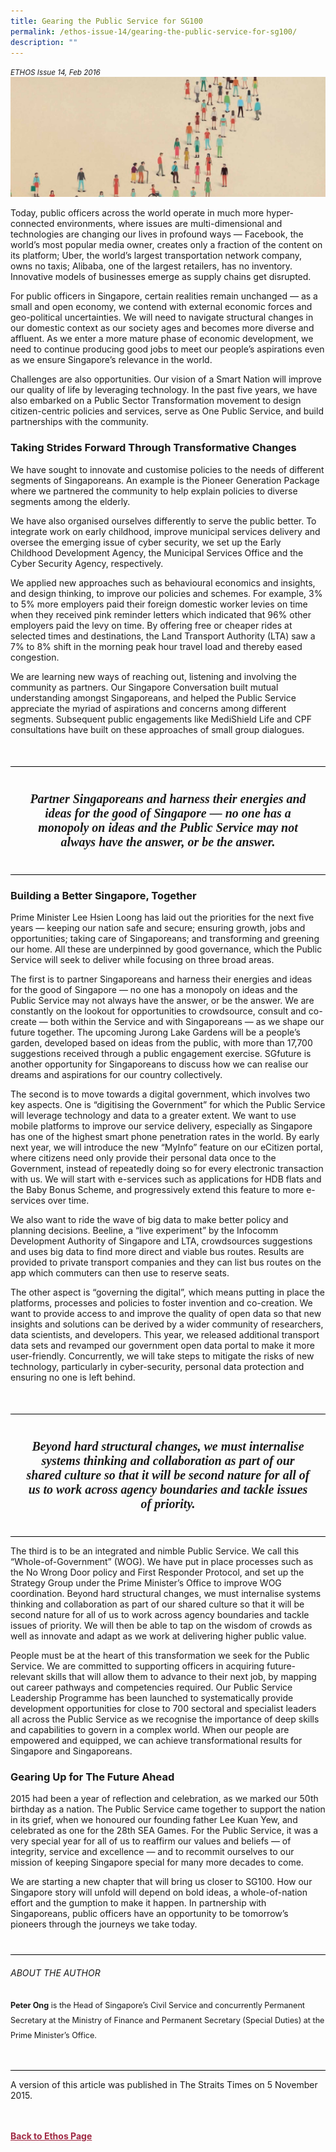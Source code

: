 ```yaml
---
title: Gearing the Public Service for SG100
permalink: /ethos-issue-14/gearing-the-public-service-for-sg100/
description: ""
---
```

<style>

.back a
{
	color: #9f2943;
	font-weight: bold;
}

#banner img
{
	width:100%;
}
	
.author
{
border-bottom: 1px solid black;
margin-top:40px;
padding-bottom:30px;
border-top: 1px solid black;	

}

.author p {
	font-size: 0.9em;
	line-height:24px !important;
	}	

.break
{
   border-top: 1px solid  black;
   border-bottom: 1px solid black;
	 padding:20px;
	text-align:center;
	margin-top:50px;
}
	
.break1
{
font-family: Georgia;
	font-size:20px;
	font-style: italic;
	font-weight: bold;
}

.boxheader {
	color: white !important;
	}	

.containerbox {
	background-color: #eceedb;
	border-radius: 10px;
	padding: 5%;
	margin-top: 5%;
	
	}	

li {
	font-size: 15px !important;
	
	}	

</style>

<em><small>ETHOS Issue 14, Feb 2016</small></em>
<img src="/images/Cropped_images/Ethos_Issue_14/14_Banner_Gearing%20the%20Public%20Service%20for%20SG100.jpg">




<p>Today, public officers across the world operate in much more hyper-connected environments, where issues are multi-dimensional and technologies are changing our lives in profound ways — Facebook, the world’s most popular media owner, creates only a fraction of the content on its platform; Uber, the world’s largest transportation network company, owns no taxis; Alibaba, one of the largest retailers, has no inventory. Innovative models of businesses emerge as supply chains get disrupted.</p>

<p>For public officers in Singapore, certain realities remain unchanged — as a small and open economy, we contend with external economic forces and geo-political uncertainties. We will need to navigate structural changes in our domestic context as our society ages and becomes more diverse and affluent. As we enter a more mature phase of economic development, we need to continue producing good jobs to meet our people’s aspirations even as we ensure Singapore’s relevance in the world.</p>

<p>Challenges are also opportunities. Our vision of a Smart Nation will improve our quality of life by leveraging technology. In the past five years, we have also embarked on a Public Sector Transformation movement to design citizen-centric policies and services, serve as One Public Service, and build partnerships with the community.</p>

<h3>Taking Strides Forward Through Transformative Changes</h3>

<p>We have sought to innovate and customise policies to the needs of different segments of Singaporeans. An example is the Pioneer Generation Package where we partnered the community to help explain policies to diverse segments among the elderly.</p>

<p>We have also organised ourselves differently to serve the public better. To integrate work on early childhood, improve municipal services delivery and oversee the emerging issue of cyber security, we set up the Early Childhood Development Agency, the Municipal Services Office and the Cyber Security Agency, respectively.</p>

<p>We applied new approaches such as behavioural economics and insights, and design thinking, to improve our policies and schemes. For example, 3% to 5% more employers paid their foreign domestic worker levies on time when they received pink reminder letters which indicated that 96% other employers paid the levy on time. By offering free or cheaper rides at selected times and destinations, the Land Transport Authority (LTA) saw a 7% to 8% shift in the morning peak hour travel load and thereby eased congestion.</p>

<p>We are learning new ways of reaching out, listening and involving the community as partners. Our Singapore Conversation built mutual understanding amongst Singaporeans, and helped the Public Service appreciate the myriad of aspirations and concerns among different segments. Subsequent public engagements like MediShield Life and CPF consultations have built on these approaches of small group dialogues.</p>

<div class="break">

<p class="break1">
Partner Singaporeans and harness their energies and ideas for the good of Singapore — no one has a monopoly on ideas and the Public Service may not always have the answer, or be the answer.
</p>

</div>

<h3>Building a Better Singapore, Together</h3>

<p>Prime Minister Lee Hsien Loong has laid out the priorities for the next five years — keeping our nation safe and secure; ensuring growth, jobs and opportunities; taking care of Singaporeans; and transforming and greening our home. All these are underpinned by good governance, which the Public Service will seek to deliver while focusing on three broad areas.</p>

<p>The first is to partner Singaporeans and harness their energies and ideas for the good of Singapore — no one has a monopoly on ideas and the Public Service may not always have the answer, or be the answer. We are constantly on the lookout for opportunities to crowdsource, consult and co-create — both within the Service and with Singaporeans — as we shape our future together. The upcoming Jurong Lake Gardens will be a people’s garden, developed based on ideas from the public, with more than 17,700 suggestions received through a public engagement exercise. SGfuture is another opportunity for Singaporeans to discuss how we can realise our dreams and aspirations for our country collectively.</p>

<p>The second is to move towards a digital government, which involves two key aspects. One is “digitising the Government” for which the Public Service will leverage technology and data to a greater extent. We want to use mobile platforms to improve our service delivery, especially as Singapore has one of the highest smart phone penetration rates in the world. By early next year, we will introduce the new “MyInfo” feature on our eCitizen portal, where citizens need only provide their personal data once to the Government, instead of repeatedly doing so for every electronic transaction with us. We will start with e-services such as applications for HDB flats and the Baby Bonus Scheme, and progressively extend this feature to more e-services over time.</p>

<p>We also want to ride the wave of big data to make better policy and planning decisions. Beeline, a “live experiment” by the Infocomm Development Authority of Singapore and LTA, crowdsources suggestions and uses big data to find more direct and viable bus routes. Results are provided to private transport companies and they can list bus routes on the app which commuters can then use to reserve&nbsp;seats.</p>

<p>The other aspect is “governing the digital”, which means putting in place the platforms, processes and policies to foster invention and co-creation. We want to provide access to and improve the quality of open data so that new insights and solutions can be derived by a wider community of researchers, data scientists, and developers. This year, we released additional transport data sets and revamped our government open data portal to make it more user-friendly. Concurrently, we will take steps to mitigate the risks of new technology, particularly in cyber-security, personal data protection and ensuring no one is left behind.</p>

<div class="break">

<p class="break1">
Beyond hard structural changes, we must internalise systems thinking and collaboration as part of our shared culture so that it will be second nature for all of us to work across agency boundaries and tackle issues of priority.
</p>

</div>

<p>The third is to be an integrated and nimble Public Service. We call this “Whole-of-Government” (WOG). We have put in place processes such as the No Wrong Door policy and First Responder Protocol, and set up the Strategy Group under the Prime Minister’s Office to improve WOG coordination. Beyond hard structural changes, we must internalise systems thinking and collaboration as part of our shared culture so that it will be second nature for all of us to work across agency boundaries and tackle issues of priority. We will then be able to tap on the wisdom of crowds as well as innovate and adapt as we work at delivering higher public value.</p>

<p>People must be at the heart of this transformation we seek for the Public Service. We are committed to supporting officers in acquiring future-relevant skills that will allow them to advance to their next job, by mapping out career pathways and competencies required. Our Public Service Leadership Programme has been launched to systematically provide development opportunities for close to 700 sectoral and specialist leaders all across the Public Service as we recognise the importance of deep skills and capabilities to govern in a complex world. When our people are empowered and equipped, we can achieve transformational results for Singapore and Singaporeans.</p>

<h3>Gearing Up for The Future Ahead</h3>

<p>2015 had been a year of reflection and celebration, as we marked our 50th birthday as a nation. The Public Service came together to support the nation in its grief, when we honoured our founding father Lee Kuan Yew, and celebrated as one for the 28th SEA Games. For the Public Service, it was a very special year for all of us to reaffirm our values and beliefs — of integrity, service and excellence — and to recommit ourselves to our mission of keeping Singapore special for many more decades to come.</p>

<p>We are starting a new chapter that will bring us closer to SG100. How our Singapore story will unfold will depend on bold ideas, a whole-of-nation effort and the gumption to make it happen. In partnership with Singaporeans, public officers have an opportunity to be tomorrow’s pioneers through the journeys we take today.</p>

<div class="author">

<h6>ABOUT THE AUTHOR</h6>

<p class="small-text"><strong>Peter Ong</strong> is the Head of Singapore’s Civil Service and concurrently Permanent Secretary at the Ministry of Finance and Permanent Secretary (Special Duties) at the Prime Minister’s Office. </p>

</div>

<p class="small-text">A version of this article was published in The Straits Times on 5 November 2015.
</p>





<br>
<br>	
<div class="back">
<a href="/ethos/">Back to Ethos Page</a>	
</div>